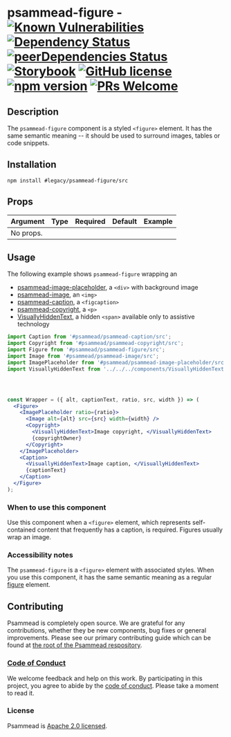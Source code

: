 # psammead-figure - [![Known Vulnerabilities](https://snyk.io/test/github/bbc/psammead/badge.svg?targetFile=packages%2Fcomponents%2Fpsammead-figure%2Fpackage.json)](https://snyk.io/test/github/bbc/psammead?targetFile=packages%2Fcomponents%2Fpsammead-figure%2Fpackage.json) [![Dependency Status](https://david-dm.org/bbc/psammead.svg?path=packages/components/psammead-figure)](https://david-dm.org/bbc/psammead?path=packages/components/psammead-figure) [![peerDependencies Status](https://david-dm.org/bbc/psammead/peer-status.svg?path=packages/components/psammead-figure)](https://david-dm.org/bbc/psammead?path=packages/components/psammead-figure&type=peer) [![Storybook](https://raw.githubusercontent.com/storybooks/brand/master/badge/badge-storybook.svg?sanitize=true)](https://bbc.github.io/psammead/?path=/story/figure--containing-image) [![GitHub license](https://img.shields.io/badge/license-Apache%202.0-blue.svg)](https://github.com/bbc/psammead/blob/latest/LICENSE) [![npm version](https://img.shields.io/npm/v/#legacy/psammead-figure/src.svg)](https://www.npmjs.com/package/#legacy/psammead-figure/src) [![PRs Welcome](https://img.shields.io/badge/PRs-welcome-brightgreen.svg)](https://github.com/bbc/psammead/blob/latest/CONTRIBUTING.md)

## Description

The `psammead-figure` component is a styled `<figure>` element. It has the same semantic meaning -- it should be used to surround images, tables or code snippets.

## Installation

`npm install #legacy/psammead-figure/src`

## Props

| Argument  | Type | Required | Default | Example |
| --------- | ---- | -------- | ------- | ------- |
| No props. |      |          |         |         |

## Usage

The following example shows `psammead-figure` wrapping an

- [psammead-image-placeholder](https://github.com/bbc/psammead/tree/latest/packages/components/psammead-image-placeholder), a `<div>` with background image
- [psammead-image](https://github.com/bbc/psammead/tree/latest/packages/components/psammead-image), an `<img>`
- [psammead-caption](https://github.com/bbc/psammead/tree/latest/packages/components/psammead-caption), a `<figcaption>`
- [psammead-copyright](https://github.com/bbc/psammead/tree/latest/packages/components/psammead-copyright), a `<p>`
- [VisuallyHiddenText](../../../components/VisuallyHiddenText/README.md), a hidden `<span>` available only to assistive technology



```jsx
import Caption from '#psammead/psammead-caption/src';
import Copyright from '#psammead/psammead-copyright/src';
import Figure from '#psammead/psammead-figure/src';
import Image from '#psammead/psammead-image/src';
import ImagePlaceholder from '#psammead/psammead-image-placeholder/src';
import VisuallyHiddenText from '../../../components/VisuallyHiddenText';




const Wrapper = ({ alt, captionText, ratio, src, width }) => (
  <Figure>
    <ImagePlaceholder ratio={ratio}>
      <Image alt={alt} src={src} width={width} />
      <Copyright>
        <VisuallyHiddenText>Image copyright, </VisuallyHiddenText>
        {copyrightOwner}
      </Copyright>
    </ImagePlaceholder>
    <Caption>
      <VisuallyHiddenText>Image caption, </VisuallyHiddenText>
      {captionText}
    </Caption>
  </Figure>
);
```

### When to use this component

Use this component when a `<figure>` element, which represents self-contained content that frequently has a caption, is required. Figures usually wrap an image.

<!-- ### When not to use this component -->

### Accessibility notes

The `psammead-figure` is a `<figure>` element with associated styles. When you use this component, it has the same semantic meaning as a regular [figure](https://developer.mozilla.org/en-US/docs/Web/HTML/Element/figure) element.

<!-- ## Roadmap -->

## Contributing

Psammead is completely open source. We are grateful for any contributions, whether they be new components, bug fixes or general improvements. Please see our primary contributing guide which can be found at [the root of the Psammead respository](https://github.com/bbc/psammead/blob/latest/CONTRIBUTING.md).

### [Code of Conduct](https://github.com/bbc/psammead/blob/latest/CODE_OF_CONDUCT.md)

We welcome feedback and help on this work. By participating in this project, you agree to abide by the [code of conduct](https://github.com/bbc/psammead/blob/latest/CODE_OF_CONDUCT.md). Please take a moment to read it.

### License

Psammead is [Apache 2.0 licensed](https://github.com/bbc/psammead/blob/latest/LICENSE).
